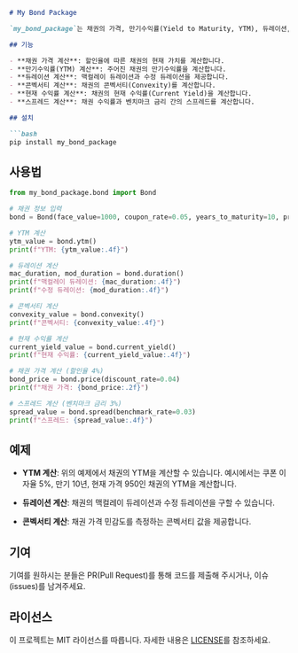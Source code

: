 

```markdown
# My Bond Package

`my_bond_package`는 채권의 가격, 만기수익률(Yield to Maturity, YTM), 듀레이션, 콘벡서티 등을 계산할 수 있는 파이썬 패키지입니다. 금융 분석에서 채권의 주요 지표들을 계산하는 데 유용합니다.

## 기능

- **채권 가격 계산**: 할인율에 따른 채권의 현재 가치를 계산합니다.
- **만기수익률(YTM) 계산**: 주어진 채권의 만기수익률을 계산합니다.
- **듀레이션 계산**: 맥컬레이 듀레이션과 수정 듀레이션을 제공합니다.
- **콘벡서티 계산**: 채권의 콘벡서티(Convexity)를 계산합니다.
- **현재 수익률 계산**: 채권의 현재 수익률(Current Yield)을 계산합니다.
- **스프레드 계산**: 채권 수익률과 벤치마크 금리 간의 스프레드를 계산합니다.

## 설치

```bash
pip install my_bond_package
```

## 사용법

```python
from my_bond_package.bond import Bond

# 채권 정보 입력
bond = Bond(face_value=1000, coupon_rate=0.05, years_to_maturity=10, price=950, payment_frequency=2)

# YTM 계산
ytm_value = bond.ytm()
print(f"YTM: {ytm_value:.4f}")

# 듀레이션 계산
mac_duration, mod_duration = bond.duration()
print(f"맥컬레이 듀레이션: {mac_duration:.4f}")
print(f"수정 듀레이션: {mod_duration:.4f}")

# 콘벡서티 계산
convexity_value = bond.convexity()
print(f"콘벡서티: {convexity_value:.4f}")

# 현재 수익률 계산
current_yield_value = bond.current_yield()
print(f"현재 수익률: {current_yield_value:.4f}")

# 채권 가격 계산 (할인율 4%)
bond_price = bond.price(discount_rate=0.04)
print(f"채권 가격: {bond_price:.2f}")

# 스프레드 계산 (벤치마크 금리 3%)
spread_value = bond.spread(benchmark_rate=0.03)
print(f"스프레드: {spread_value:.4f}")
```

## 예제

- **YTM 계산**: 위의 예제에서 채권의 YTM을 계산할 수 있습니다. 예시에서는 쿠폰 이자율 5%, 만기 10년, 현재 가격 950인 채권의 YTM을 계산합니다.
  
- **듀레이션 계산**: 채권의 맥컬레이 듀레이션과 수정 듀레이션을 구할 수 있습니다.
  
- **콘벡서티 계산**: 채권 가격 민감도를 측정하는 콘벡서티 값을 제공합니다.

## 기여

기여를 원하시는 분들은 PR(Pull Request)를 통해 코드를 제출해 주시거나, 이슈(issues)를 남겨주세요. 

## 라이선스

이 프로젝트는 MIT 라이선스를 따릅니다. 자세한 내용은 [LICENSE](./LICENSE)를 참조하세요.
```

